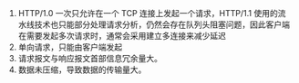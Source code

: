 1. HTTP/1.0 一次只允许在一个 TCP 连接上发起一个请求，HTTP/1.1 使用的流水线技术也只能部分处理请求分析，仍然会存在队列头阻塞问题，因此客户端在需要发起多次请求时，通常会采用建立多连接来减少延迟
2. 单向请求，只能由客户端发起
3. 请求报文与响应报文首部信息冗余量大。
4. 数据未压缩，导致数据的传输量大。
